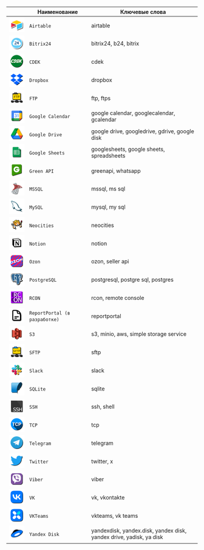 |  | Наименование | Ключевые слова |
|-|-|-|
|![Airtable](../Airtable.png)| `Airtable`| airtable |
|![Bitrix24](../Bitrix24.png)| `Bitrix24`| bitrix24, b24, bitrix |
|![CDEK](../CDEK.png)| `CDEK`| cdek |
|![Dropbox](../Dropbox.png)| `Dropbox`| dropbox |
|![FTP](../FTP.png)| `FTP`| ftp, ftps |
|![Google Calendar](../GoogleCalendar.png)| `Google Calendar`| google calendar, googlecalendar, gcalendar |
|![Google Drive](../GoogleDrive.png)| `Google Drive`| google drive, googledrive, gdrive, google disk |
|![Google Sheets](../GoogleSheets.png)| `Google Sheets`| googlesheets, google sheets, spreadsheets |
|![Green API](../GreenAPI.png)| `Green API`| greenapi, whatsapp |
|![MSSQL](../MSSQL.png)| `MSSQL`| mssql, ms sql |
|![MySQL](../MySQL.png)| `MySQL`| mysql, my sql |
|![Neocities](../Neocities.png)| `Neocities`| neocities |
|![Notion](../Notion.png)| `Notion`| notion |
|![Ozon](../Ozon.png)| `Ozon`| ozon, seller api |
|![PostgreSQL](../PostgreSQL.png)| `PostgreSQL`| postgresql, postgre sql, postgres |
|![RCON](../RCON.png)| `RCON`| rcon, remote console |
|![ReportPortal (в разработке)](../default.png)| `ReportPortal (в разработке)`| reportportal |
|![S3](../S3.png)| `S3`| s3, minio, aws, simple storage service |
|![SFTP](../SFTP.png)| `SFTP`| sftp |
|![Slack](../Slack.png)| `Slack`| slack |
|![SQLite](../SQLite.png)| `SQLite`| sqlite |
|![SSH](../SSH.png)| `SSH`| ssh, shell |
|![TCP](../TCP.png)| `TCP`| tcp |
|![Telegram](../Telegram.png)| `Telegram`| telegram |
|![Twitter](../Twitter.png)| `Twitter`| twitter, x |
|![Viber](../Viber.png)| `Viber`| viber |
|![VK](../VK.png)| `VK`| vk, vkontakte |
|![VKTeams](../VKTeams.png)| `VKTeams`| vkteams, vk teams |
|![Yandex Disk](../YandexDisk.png)| `Yandex Disk`| yandexdisk, yandex.disk, yandex disk, yandex drive, yadisk, ya disk |
